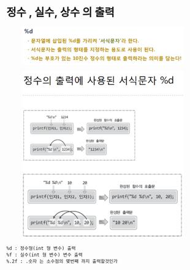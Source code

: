 # 정수 , 실수,  상수 의 출력

<figure><img src="../../../../.gitbook/assets/image (2) (1) (1) (1).png" alt=""><figcaption></figcaption></figure>

<figure><img src="../../../../.gitbook/assets/image (4) (1) (1).png" alt=""><figcaption></figcaption></figure>

```
%d : 정수형(int 형 변수) 출력 
%f : 실수(int 형 변수) 변수 출력 
%.2f : .숫자 는 소수점의 몇번째 까지 출력할것인가 
```

